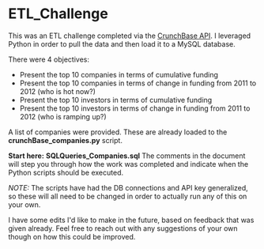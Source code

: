 ETL_Challenge
=============

This was an ETL challenge completed via the [CrunchBase API](http://developer.crunchbase.com). I leveraged Python in order to pull the data and then load it to a MySQL database.

There were 4 objectives:
- Present the top 10 companies in terms of cumulative funding 
- Present the top 10 companies in terms of change in funding from 2011 to 2012 (who is hot now?)
- Present the top 10 investors in terms of cumulative funding
- Present the top 10 investors in terms of change in funding from 2011 to 2012 (who is ramping up?)

A list of companies were provided. These are already loaded to the __crunchBase_companies.py__ script.

__Start here:__ __SQLQueries_Companies.sql__
The comments in the document will step you through how the work was completed and indicate when the Python scripts should be executed.


_NOTE:_ The scripts have had the DB connections and API key generalized, so these will all need to be changed in order to actually run any of this on your own.

I have some edits I'd like to make in the future, based on feedback that was given already. Feel free to reach out with any suggestions of your own though on how this could be improved.